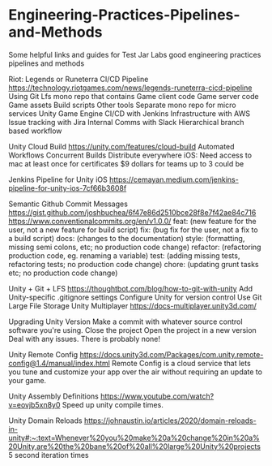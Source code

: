 # Engineering-Practices-Pipelines-and-Methods
Some helpful links and guides for Test Jar Labs good engineering practices pipelines and methods

Riot: Legends or Runeterra CI/CD Pipeline
https://technology.riotgames.com/news/legends-runeterra-cicd-pipeline
Using Git Lfs mono repo that contains 
Game client code
Game server code
Game assets
Build scripts
Other tools
Separate mono repo for micro services 
Unity Game Engine
CI/CD with Jenkins
Infrastructure with AWS
Issue tracking with Jira
Internal Comms with Slack
Hierarchical branch based workflow 

Unity Cloud Build
https://unity.com/features/cloud-build
Automated Workflows
Concurrent Builds
Distribute everywhere
iOS: Need access to mac at least once for certificates
$9 dollars for teams up to 3 could be

Jenkins Pipeline for Unity iOS
https://cemayan.medium.com/jenkins-pipeline-for-unity-ios-7cf66b3608f

Semantic Github Commit Messages
https://gist.github.com/joshbuchea/6f47e86d2510bce28f8e7f42ae84c716
https://www.conventionalcommits.org/en/v1.0.0/
feat: (new feature for the user, not a new feature for build script)
fix: (bug fix for the user, not a fix to a build script)
docs: (changes to the documentation)
style: (formatting, missing semi colons, etc; no production code change)
refactor: (refactoring production code, eg. renaming a variable)
test: (adding missing tests, refactoring tests; no production code change)
chore: (updating grunt tasks etc; no production code change)

Unity + Git + LFS
https://thoughtbot.com/blog/how-to-git-with-unity
Add Unity-specific .gitignore settings
Configure Unity for version control
Use Git Large File Storage
Unity Multiplayer
https://docs-multiplayer.unity3d.com/

Upgrading Unity Version
Make a commit with whatever source control software you're using.
Close the project
Open the project in a new version
Deal with any issues. There is probably none!


Unity Remote Config
https://docs.unity3d.com/Packages/com.unity.remote-config@1.4/manual/index.html
Remote Config is a cloud service that lets you tune and customize your app over the air without requiring an update to your game.

Unity Assembly Definitions
https://www.youtube.com/watch?v=eovjb5xn8y0
Speed up unity compile times.

Unity Domain Reloads
https://johnaustin.io/articles/2020/domain-reloads-in-unity#:~:text=Whenever%20you%20make%20a%20change%20in%20a%20Unity,are%20the%20bane%20of%20all%20large%20Unity%20projects
5 second iteration times

